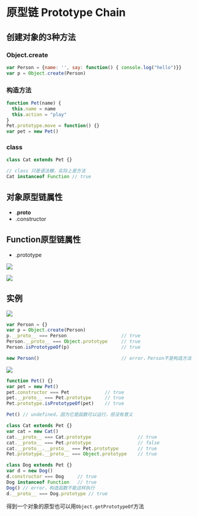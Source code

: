 # 原型链 Prototype Chain

## 创建对象的3种方法

### Object.create

```js
var Person = {name: '', say: function() { console.log("hello")}}
var p = Object.create(Person)
```

### 构造方法

```js
function Pet(name) {
  this.name = name
  this.action = "play"
}
Pet.prototype.move = function() {}
var pet = new Pet()
```

### class


```js
class Cat extends Pet {}

// class 只是语法糖，实际上是方法
Cat instanceof Function // true
```

## 对象原型链属性

* .__proto__
* .constructor

## Function原型链属性

* .prototype

![](https://tva1.sinaimg.cn/large/007S8ZIlly1ggjky41q3fj30gp079q35.jpg)

![](https://tva1.sinaimg.cn/large/007S8ZIlly1ggjkwq3ot1j30bp0a1aaf.jpg)

## 实例

![](https://tva1.sinaimg.cn/large/007S8ZIlly1ggjkzh8at0j30f109hq3a.jpg)
```js
var Person = {}
var p = Object.create(Person)
p.__proto__ === Person                    // true
Person.__proto__ === Object.prototype     // true
Person.isPrototypeOf(p)                   // true

new Person()                              // error，Person不是构造方法
```

![](https://tva1.sinaimg.cn/large/007S8ZIlly1ggjl0yqbimj30g50c9gm3.jpg)

```js
function Pet() {}
var pet = new Pet()
pet.constructor === Pet             // true
pet.__proto__ === Pet.prototype     // true
Pet.prototype.isPrototypeOf(pet)    // true

Pet() // undefined，因为它是函数可以运行，但没有意义

class Cat extends Pet {}
var cat = new Cat()
cat.__proto__ === Cat.prototype                 // true
cat.__proto__ === Pet.prototype                 // false
cat.__proto__.__proto__ === Pet.prototype       // true
Pet.prototype.__proto__ === Object.prototype    // true
```

```js
class Dog extends Pet {}
var d = new Dog()
d.constructor === Dog     // true
Dog instanceof Function   // true
Dog() // error，构造函数不能这样执行
d.__proto__ === Dog.prototype // true
```

得到一个对象的原型也可以用```Object.getPrototypeOf```方法
